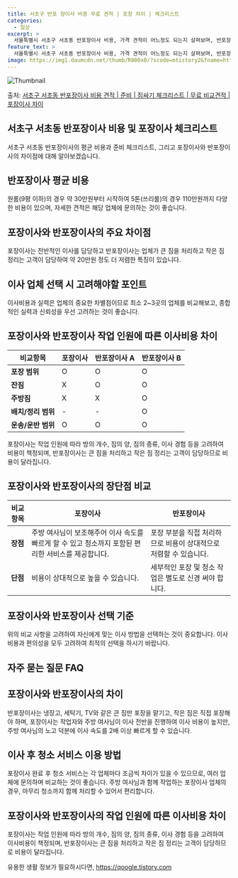 ```yaml
---
title: 서초구 반포 장이사 비용 무료 견적 | 포장 차이 | 체크리스트
categories:
  - 일상
excerpt: >
  서울특별시 서초구 서초동 반포장이사 비용, 가격 견적이 어느정도 되는지 살펴보며, 반포장이사를 준비함에 있어 짐싸기 준비 체크리스트가 무엇인지 보겠습니다. 마지막으로 포장이사와 차이점을 통해 무료 비교견적으로 어떤 것이 더 합리적인 선택인지 공유 드립니다.서초구 서초동 포장이사 견적 샘플 보기 👈 클릭서초구 서초동 포장이사 가격 살펴보기 👈 클릭서초구 서초동 반포장이사 평균 이사 비용평수서초구 서초동 평균 이사 비용원룸 이사9평 이하 (1톤)30만원~투룸/쓰리룸 이사16평 ~ 20평 (2.5톤)80만원~쓰리룸 이사21평 (5톤) ~110만원~우리집 무료 이사견적 받기 👈 클릭포장 vs 반포장 이사: 주요 차이점이사 방식에 따른 가장 큰 차이포장이사는 전반적인 이사를 담당하는 반면, 반포장이사는 업체..
feature_text: >
  서울특별시 서초구 서초동 반포장이사 비용, 가격 견적이 어느정도 되는지 살펴보며, 반포장이사를 준비함에 있어 짐싸기 준비 체크리스트가 무엇인지 보겠습니다. 마지막으로 포장이사와 차이점을 통해 무료 비교견적으로 어떤 것이 더 합리적인 선택인지 공유 드립니다.서초구 서초동 포장이사 견적 샘플 보기 👈 클릭서초구 서초동 포장이사 가격 살펴보기 👈 클릭서초구 서초동 반포장이사 평균 이사 비용평수서초구 서초동 평균 이사 비용원룸 이사9평 이하 (1톤)30만원~투룸/쓰리룸 이사16평 ~ 20평 (2.5톤)80만원~쓰리룸 이사21평 (5톤) ~110만원~우리집 무료 이사견적 받기 👈 클릭포장 vs 반포장 이사: 주요 차이점이사 방식에 따른 가장 큰 차이포장이사는 전반적인 이사를 담당하는 반면, 반포장이사는 업체..
image: https://img1.daumcdn.net/thumb/R800x0/?scode=mtistory2&fname=https%3A%2F%2Fblog.kakaocdn.net%2Fdn%2FwtUki%2FbtsHcoZHioU%2FCslGeldol8wYLi8FUAZzk1%2Fimg.webp
---
```


![Thumbnail](https://img1.daumcdn.net/thumb/R800x0/?scode=mtistory2&fname=https%3A%2F%2Fblog.kakaocdn.net%2Fdn%2FwtUki%2FbtsHcoZHioU%2FCslGeldol8wYLi8FUAZzk1%2Fimg.webp)

<p>출처: <a href="https://qoogle.tistory.com/9924" rel="dofollow">서초구 서초동 반포장이사 비용 견적 | 준비 | 짐싸기 체크리스트 | 무료 비교견적 | 포장이사 차이</a> </p>

## 서초구 서초동 반포장이사 비용 및 포장이사 체크리스트

서초구 서초동 반포장이사의 평균 비용과 준비 체크리스트, 그리고 포장이사와 반포장이사의 차이점에 대해 알아보겠습니다.

## **반포장이사 평균 비용**

원룸(9평 이하)의 경우 약 30만원부터 시작하여 5톤(쓰리룸)의 경우 110만원까지 다양한 비용이 있으며, 자세한 견적은 해당 업체에
문의하는 것이 좋습니다.

## **포장이사와 반포장이사의 주요 차이점**

포장이사는 전반적인 이사를 담당하고 반포장이사는 업체가 큰 짐을 처리하고 작은 짐 정리는 고객이 담당하여 약 20만원 정도 더 저렴한 특징이
있습니다.

## **이사 업체 선택 시 고려해야할 포인트**

이사비용과 실력은 업체의 중요한 차별점이므로 최소 2~3곳의 업체를 비교해보고, 종합적인 실력과 신뢰성을 우선 고려하는 것이 좋습니다.

## **포장이사와 반포장이사 작업 인원에 따른 이사비용 차이**

**비교항목** | **포장이사** | **반포장이사 A** | **반포장이사 B**  
---|---|---|---  
**포장 범위** | O | O | O  
**잔짐** | X | O | O  
**주방짐** | X | X | O  
**배치/정리 범위** | - | - | O  
**운송/운반 범위** | O | O | O  
  
포장이사는 작업 인원에 따라 방의 개수, 짐의 양, 짐의 종류, 이사 경험 등을 고려하여 비용이 책정되며, 반포장이사는 큰 짐을 처리하고
작은 짐 정리는 고객이 담당하므로 비용이 달라집니다.

## **포장이사와 반포장이사의 장단점 비교**

**비교항목** | **포장이사** | **반포장이사**  
---|---|---  
**장점** | 주방 여사님이 보조해주어 이사 속도를 빠르게 할 수 있고 청소까지 포함된 편리한 서비스를 제공합니다. | 포장 부분을 직접 처리하므로 비용이 상대적으로 저렴할 수 있습니다.  
**단점** | 비용이 상대적으로 높을 수 있습니다. | 세부적인 포장 및 청소 작업은 별도로 신경 써야 합니다.  
  
## **포장이사와 반포장이사 선택 기준**

위의 비교 사항을 고려하여 자신에게 맞는 이사 방법을 선택하는 것이 중요합니다. 이사비용과 편의성을 모두 고려하여 최적의 선택을 하시기
바랍니다.

## **자주 묻는 질문 FAQ**

## **포장이사와 반포장이사의 차이**

반포장이사는 냉장고, 세탁기, TV와 같은 큰 짐만 포장을 맡기고, 작은 짐은 직접 포장해야 하며, 포장이사는 작업자와 주방 여사님이 이사
전반을 진행하여 이사 비용이 높지만, 주방 여사님의 노고 덕분에 이사 속도를 2배 이상 빠르게 할 수 있습니다.

## **이사 후 청소 서비스 이용 방법**

포장이사 완료 후 청소 서비스는 각 업체마다 조금씩 차이가 있을 수 있으므로, 여러 업체에 문의하며 비교하는 것이 좋습니다. 주방 여사님과
함께 작업하는 포장이사 업체의 경우, 마무리 청소까지 함께 처리할 수 있어서 편리합니다.

## **포장이사와 반포장이사의 작업 인원에 따른 이사비용 차이**

포장이사는 작업 인원에 따라 방의 개수, 짐의 양, 짐의 종류, 이사 경험 등을 고려하여 이사비용이 책정되며, 반포장이사는 큰 짐을 처리하고
작은 짐 정리는 고객이 담당하므로 비용이 달라집니다.

 

유용한 생활 정보가 필요하시다면, <a href="https://qoogle.tistory.com" rel="dofollow">https://qoogle.tistory.com</a>


